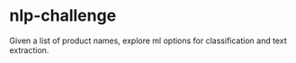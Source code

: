 # nlp-challenge

Given a list of product names, explore ml options for classification and text extraction.
